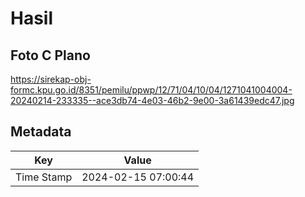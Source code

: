 # Hasil

## Foto C Plano

https://sirekap-obj-formc.kpu.go.id/8351/pemilu/ppwp/12/71/04/10/04/1271041004004-20240214-233335--ace3db74-4e03-46b2-9e00-3a61439edc47.jpg


## Metadata

| Key        | Value               |
| ---------- | ------------------- |
| Time Stamp | 2024-02-15 07:00:44 |



